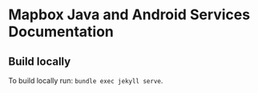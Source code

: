 # Mapbox Java and Android Services Documentation

## Build locally

To build locally run: `bundle exec jekyll serve`.
